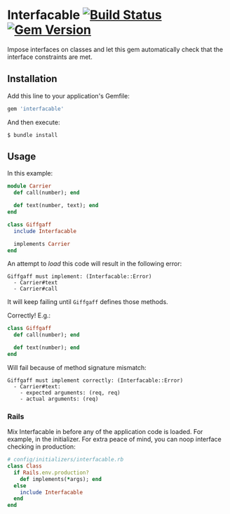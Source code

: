 # Interfacable [![Build Status](https://travis-ci.org/artemave/interfacable.svg?branch=master)](https://travis-ci.org/artemave/interfacable) [![Gem Version](https://badge.fury.io/rb/interfacable.svg)](https://badge.fury.io/rb/interfacable)

Impose interfaces on classes and let this gem automatically check that the interface constraints are met.

## Installation

Add this line to your application's Gemfile:

```ruby
gem 'interfacable'
```

And then execute:

    $ bundle install

## Usage

In this example:

```ruby
module Carrier
  def call(number); end

  def text(number, text); end
end

class Giffgaff
  include Interfacable

  implements Carrier
end
```

An attempt to _load_ this code will result in the following error:

    Giffgaff must implement: (Interfacable::Error)
      - Carrier#text
      - Carrier#call

It will keep failing until `Giffgaff` defines those methods.

Correctly! E.g.:

```ruby
class Giffgaff
  def call(number); end

  def text(number); end
end
```

Will fail because of method signature mismatch:

    Giffgaff must implement correctly: (Interfacable::Error)
      - Carrier#text:
        - expected arguments: (req, req)
        - actual arguments: (req)

### Rails

Mix Interfacable in before any of the application code is loaded. For example, in the initializer. For extra peace of mind, you can noop interface checking in production:

```ruby
# config/initializers/interfacable.rb
class Class
  if Rails.env.production?
    def implements(*args); end
  else
    include Interfacable
  end
end
```

